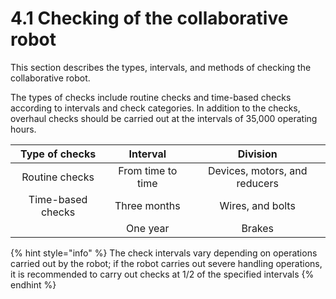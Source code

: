 # 4.1 Checking of the collaborative robot

This section describes the types, intervals, and methods of checking the collaborative robot.

The types of checks include routine checks and time-based checks according to intervals and check categories. In addition to the checks, overhaul checks should be carried out at the intervals of 35,000 operating hours.

| **Type of checks** |    **Interval**   |          **Division**         |
| :----------------: | :---------------: | :---------------------------: |
|   Routine checks   | From time to time | Devices, motors, and reducers |
|  Time-based checks |    Three months   |        Wires, and bolts       |
|                    |      One year     |             Brakes            |

{% hint style="info" %}
The check intervals vary depending on operations carried out by the robot; if the robot carries out severe handling operations, it is recommended to carry out checks at 1/2 of the specified intervals
{% endhint %}



